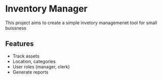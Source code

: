 # Inventory Manager
This project aims to create a simple invetory managemenet tool for small buissness
## Features
- Track assets
- Location, categories
- User roles (manager, clerk)
- Generate reports
